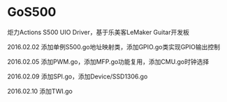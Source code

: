 # GoS500
炬力Actions S500 UIO Driver，基于乐美客LeMaker Guitar开发板

2016.02.02  添加单例S500.go地址映射类，添加GPIO.go类实现GPIO输出控制

2016.02.05  添加PWM.go，添加MFP.go功能复用，添加CMU.go时钟选择

2016.02.09  添加SPI.go，添加Device/SSD1306.go

2016.02.10  添加TWI.go
